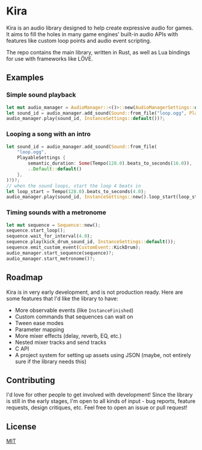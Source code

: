 # Kira

Kira is an audio library designed to help create expressive audio
for games. It aims to fill the holes in many game engines' built-in
audio APIs with features like custom loop points and audio event
scripting.

The repo contains the main library, written in Rust, as well as
Lua bindings for use with frameworks like LÖVE.

## Examples

### Simple sound playback

```rust
let mut audio_manager = AudioManager::<()>::new(AudioManagerSettings::default())?;
let sound_id = audio_manager.add_sound(Sound::from_file("loop.ogg", PlayableSettings::default())?)?;
audio_manager.play(sound_id, InstanceSettings::default())?;
```

### Looping a song with an intro

```rust
let sound_id = audio_manager.add_sound(Sound::from_file(
	"loop.ogg",
	PlayableSettings {
		semantic_duration: Some(Tempo(128.0).beats_to_seconds(16.0)),
		..Default::default()
	},
)?)?;
// when the sound loops, start the loop 4 beats in
let loop_start = Tempo(128.0).beats_to_seconds(4.0);
audio_manager.play(sound_id, InstanceSettings::new().loop_start(loop_start))?;
```

### Timing sounds with a metronome

```rust
let mut sequence = Sequence::new();
sequence.start_loop();
sequence.wait_for_interval(4.0);
sequence.play(kick_drum_sound_id, InstanceSettings::default());
sequence.emit_custom_event(CustomEvent::KickDrum);
audio_manager.start_sequence(sequence)?;
audio_manager.start_metronome()?;
```

## Roadmap

Kira is in very early development, and is not production ready.
Here are some features that I'd like the library to have:
- More observable events (like `InstanceFinished`)
- Custom commands that sequences can wait on
- Tween ease modes
- Parameter mapping
- More mixer effects (delay, reverb, EQ, etc.)
- Nested mixer tracks and send tracks
- C API
- A project system for setting up assets using JSON (maybe,
not entirely sure if the library needs this)

## Contributing

I'd love for other people to get involved with development! Since the
library is still in the early stages, I'm open to all kinds of input -
bug reports, feature requests, design critiques, etc. Feel free to
open an issue or pull request!

## License

[MIT](license.md)
